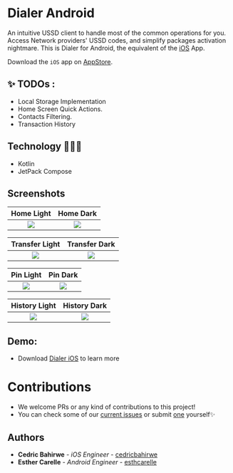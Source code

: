 # Dialer Android
An intuitive USSD client to handle most of the common operations for you. Access Network providers' USSD codes, and simplify packages activation nightmare.
This is Dialer for Android, the equivalent of the [iOS](https://github.com/cedricbahirwe/dialer) App.

Download the `iOS` app on [AppStore](https://apps.apple.com/ke/app/dial-it/id1591756747).

## ✨ TODOs :
- Local Storage Implementation
- Home Screen Quick Actions.
- Contacts Filtering.
- Transaction History

## Technology 🧑🏽‍💻

- Kotlin
- JetPack Compose

## Screenshots

Home Light                 |  Home Dark
:-------------------------:|:-------------------------:
![](https://github.com/cedricbahirwe/dialer-android/assets/49038614/2282e45a-beb6-4601-a89f-a8276bac7f78)  |  ![](https://github.com/cedricbahirwe/dialer-android/assets/49038614/872adc38-9e05-4463-a018-0256a5289a7c)

Transfer Light                   |  Transfer Dark
:-------------------------:|:-------------------------:
![](https://github.com/cedricbahirwe/dialer-android/assets/49038614/bb937cb3-331f-47f7-9e33-663ac53767e8)  |  ![](https://github.com/cedricbahirwe/dialer-android/assets/49038614/90c94714-5c6d-45db-afab-c0dc73dcb811)

Pin Light                   |  Pin Dark
:-------------------------:|:-------------------------:
![](https://github.com/cedricbahirwe/dialer-android/assets/49038614/679d45d2-fa66-45fe-a681-b87c77667d79)  |  ![](https://github.com/cedricbahirwe/dialer-android/assets/49038614/1c2ddc9f-fe58-4fa8-8120-2d29977fcf68)

History Light                   |  History Dark
:-------------------------:|:-------------------------:
![](https://github.com/cedricbahirwe/dialer-android/assets/49038614/60795335-e057-4b24-b9b3-6c7a7ba5fa0a)  |  ![](https://github.com/cedricbahirwe/dialer-android/assets/49038614/827b8799-d7cc-4aa8-93be-8bc8414291cf)

## Demo:
* Download [Dialer iOS](https://apps.apple.com/ke/app/dial-it/id1591756747) to learn more

# Contributions

- We welcome PRs or any kind of contributions to this project!
- You can check some of our [current issues](https://github.com/cedricbahirwe/dialer-android/issues) or submit [one](https://github.com/cedricbahirwe/dialer-android/issues/new) yourself✨

## Authors

* **Cedric Bahirwe** - *iOS Engineer* - [cedricbahirwe](https://github.com/cedricbahirwe)
* **Esther Carelle** - *Android Engineer* - [esthcarelle](https://github.com/esthcarelle)
